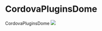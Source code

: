 # CordovaPluginsDome
CordovaPluginsDome
![](https://github.com/longtaoge/CordovaPluginsDome/blob/master/www/codova_plugin.gif)
